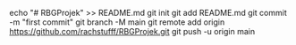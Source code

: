 echo "# RBGProjek" >> README.md
git init
git add README.md
git commit -m "first commit"
git branch -M main
git remote add origin https://github.com/rachstufff/RBGProjek.git
git push -u origin main
